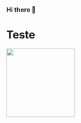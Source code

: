 ### Hi there 👋
<h1>Teste</h1>
<img height="180em" src="https://github-readme-stats.vercel.app/api?username=GeneralNight&show_icons=true&hide_border=true&&count_private=true&include_all_commits=true" />

<!--
**GeneralNight/GeneralNight** is a ✨ _special_ ✨ repository because its `README.md` (this file) appears on your GitHub profile.

Here are some ideas to get you started:

- 🔭 I’m currently working on ...
- 🌱 I’m currently learning ...
- 👯 I’m looking to collaborate on ...
- 🤔 I’m looking for help with ...
- 💬 Ask me about ...
- 📫 How to reach me: ...
- 😄 Pronouns: ...
- ⚡ Fun fact: ...
-->

